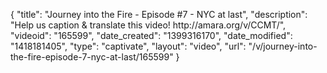 {
    "title": "Journey into the Fire - Episode #7 - NYC at last",
    "description": "Help us caption & translate this video! http:\/\/amara.org\/v\/CCMT\/",
    "videoid": "165599",
    "date_created": "1399316170",
    "date_modified": "1418181405",
    "type": "captivate",
    "layout": "video",
    "url": "\/v\/journey-into-the-fire-episode-7-nyc-at-last\/165599"
}